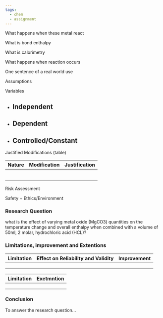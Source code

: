 ```yaml
---
tags:
  - chem
  - assignment
---
```

What happens when these metal react


What is bond enthalpy

What is calorimetry


What happens when reaction occurs




One sentence of a real world use


Assumptions


Variables
- Independent
	- 
- Dependent
	- 
- Controlled/Constant
	- 


Justified Modifications (table)


| Nature | Modification | Justification |
| :----- | :----------- | :------------ |
|        |              |               |
|        |              |               |
|        |              |               |
|        |              |               |
|        |              |               |
|        |              |               |


Risk Assessment

Safety + Ethics/Environment

### Research Question
what is the effect of varying metal oxide (MgCO3) quantities on the temperature change and overall enthalpy when combined with a volume of 50ml, 2 molar, hydrochloric acid (HCL)?

### Limitations, improvement and Extentions
| Limitation | Effect on Reliability and Validity | Improvement |
| :--------- | :--------------------------------- | :---------- |
|            |                                    |             |
|            |                                    |             |
|            |                                    |             |



| Limitation | Exetmntion |
| :--------- | :--------- |
|            |            |
|            |            |
|            |            |
### Conclusion

To answer the research question...